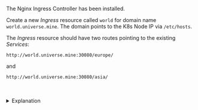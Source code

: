 

The Nginx Ingress Controller has been installed.

Create a new *Ingress* resource called `world` for domain name `world.universe.mine`. The domain points to the K8s Node IP via `/etc/hosts`.

The *Ingress* resource should have two routes pointing to the existing *Services*:

`http://world.universe.mine:30080/europe/`

and

`http://world.universe.mine:30080/asia/`

<br>




<br>
<details><summary>Explanation</summary>
<br>

Check the NodePort *Service* for the Nginx Ingress Controller to see the ports

```plain
k -n ingress-nginx get svc ingress-nginx-controller
```

<br>

We can reach the NodePort *Service* via the K8s Node IP:

<br>

```plain
curl http://172.30.1.2:30080
```

<br>

And because of the entry in `/etc/hosts` we can call

<br>

```plain
curl http://world.universe.mine:30080
```

</details>
